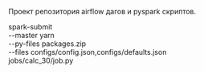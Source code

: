 Проект репозитория airflow дагов и pyspark скриптов.

spark-submit \
--master yarn \
--py-files packages.zip \
--files configs/config.json,configs/defaults.json \
jobs/calc_30/job.py
